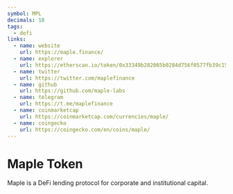 ```yaml
---
symbol: MPL
decimals: 18
tags:
  - defi
links:
  - name: website
    url: https://maple.finance/
  - name: explorer
    url: https://etherscan.io/token/0x33349b282065b0284d756f0577fb39c158f935e6
  - name: twitter
    url: https://twitter.com/maplefinance
  - name: github
    url: https://github.com/maple-labs
  - name: telegram
    url: https://t.me/maplefinance
  - name: coinmarketcap
    url: https://coinmarketcap.com/currencies/maple/
  - name: coingecko
    url: https://coingecko.com/en/coins/maple/
---
```


# Maple Token

Maple is a DeFi lending protocol for corporate and institutional capital.
